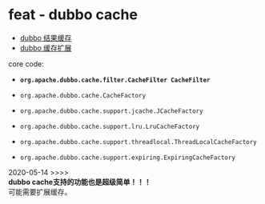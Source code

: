 # feat - dubbo cache

+ [dubbo 结果缓存](http://dubbo.apache.org/zh-cn/docs/user/demos/result-cache.html)
+ [dubbo 缓存扩展](http://dubbo.apache.org/zh-cn/docs/dev/impls/cache.html)

core code:
- **`org.apache.dubbo.cache.filter.CacheFilter CacheFilter`**

- `org.apache.dubbo.cache.CacheFactory`
- `org.apache.dubbo.cache.support.jcache.JCacheFactory`
- `org.apache.dubbo.cache.support.lru.LruCacheFactory`
- `org.apache.dubbo.cache.support.threadlocal.ThreadLocalCacheFactory`
- `org.apache.dubbo.cache.support.expiring.ExpiringCacheFactory`

2020-05-14 >>>>  
**dubbo cache支持的功能也是超级简单！！！**  
可能需要扩展缓存。  
